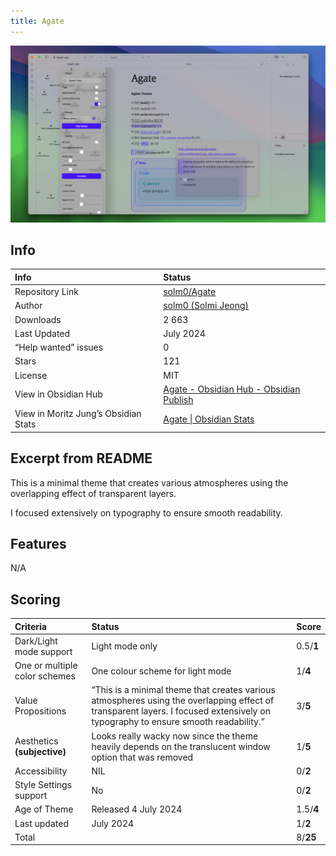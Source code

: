 ```yaml
---
title: Agate
---
```


<img src="https://raw.githubusercontent.com/solm0/Agate/refs/heads/main/img-00.png">

## Info
| Info | Status |
| :---- | :---- |
| Repository Link | [solm0/Agate](https://github.com/solm0/Agate) |
| Author | [solm0 (Solmi Jeong)](https://github.com/solm0) |
| Downloads | 2 663 |
| Last Updated | July 2024 |
| “Help wanted” issues | 0 |
| Stars | 121 |
| License | MIT |
| View in Obsidian Hub | [Agate \- Obsidian Hub \- Obsidian Publish](https://publish.obsidian.md/hub/02+-+Community+Expansions/02.05+All+Community+Expansions/Themes/Agate) |
| View in Moritz Jung’s Obsidian Stats | [Agate \| Obsidian Stats](https://www.moritzjung.dev/obsidian-stats/themes/agate/) |

## Excerpt from README
This is a minimal theme that creates various atmospheres using the overlapping effect of transparent layers.

I focused extensively on typography to ensure smooth readability.

## Features
N/A

## Scoring
| Criteria | Status | Score |
| :---- | :---- | :---- |
| Dark/Light mode support | Light mode only | 0.5/**1** |
| One or multiple color schemes | One colour scheme for light mode | 1/**4** |
| Value Propositions | “This is a minimal theme that creates various atmospheres using the overlapping effect of transparent layers. I focused extensively on typography to ensure smooth readability.” | 3/**5** |
| Aesthetics **(subjective)** | Looks really wacky now since the theme heavily depends on the translucent window option that was removed  | 1/**5** |
| Accessibility | NIL | 0/**2** |
| Style Settings support | No | 0/**2** |
| Age of Theme | Released 4 July 2024 | 1.5/**4** |
| Last updated | July 2024 | 1/**2** |
| Total |  | 8/**25** |
